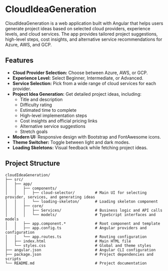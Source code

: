 # CloudIdeaGeneration

CloudIdeaGeneration is a web application built with Angular that helps users generate project ideas based on selected cloud providers, experience levels, and cloud services. The app provides tailored project suggestions, high-level steps, cost insights, and alternative service recommendations for Azure, AWS, and GCP.

## Features

- **Cloud Provider Selection:** Choose between Azure, AWS, or GCP.
- **Experience Level:** Select Beginner, Intermediate, or Advanced.
- **Service Selection:** Pick from a wide range of cloud services for each provider.
- **Project Idea Generation:** Get detailed project ideas, including:
  - Title and description
  - Difficulty rating
  - Estimated time to complete
  - High-level implementation steps
  - Cost insights and official pricing links
  - Alternative service suggestions
  - Stretch goals
- **Modern UI:** Responsive design with Bootstrap and FontAwesome icons.
- **Theme Switcher:** Toggle between light and dark modes.
- **Loading Skeletons:** Visual feedback while fetching project ideas.

## Project Structure

```
cloudIdeaGeneration/
├── src/
│   ├── app/
│   │   ├── components/
│   │   │   ├── cloud-selector/         # Main UI for selecting provider, services, and generating ideas
│   │   │   └── loading-skeleton/       # Loading skeleton component
│   │   ├── core/
│   │   │   ├── Services/               # Business logic and API calls
│   │   │   └── models/                 # TypeScript interfaces and models
│   │   ├── app.component.*             # Root component and template
│   │   ├── app.config.ts               # Angular providers and configuration
│   │   └── app.routes.ts               # Routing configuration
│   ├── index.html                      # Main HTML file
│   └── styles.css                      # Global and theme styles
├── angular.json                        # Angular CLI configuration
├── package.json                        # Project dependencies and scripts
└── README.md                           # Project documentation
```
